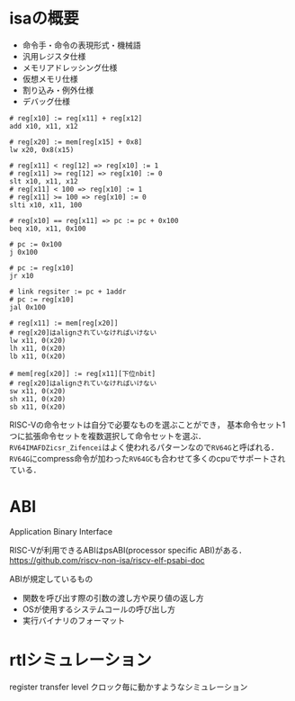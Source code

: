 # isaの概要
- 命令手・命令の表現形式・機械語
- 汎用レジスタ仕様
- メモリアドレッシング仕様
- 仮想メモリ仕様
- 割り込み・例外仕様
- デバッグ仕様

```risc-v
# reg[x10] := reg[x11] + reg[x12]
add x10, x11, x12

# reg[x20] := mem[reg[x15] + 0x8]
lw x20, 0x8(x15)

# reg[x11] < reg[12] => reg[x10] := 1
# reg[x11] >= reg[12] => reg[x10] := 0
slt x10, x11, x12
# reg[x11] < 100 => reg[x10] := 1
# reg[x11] >= 100 => reg[x10] := 0
slti x10, x11, 100

# reg[x10] == reg[x11] => pc := pc + 0x100
beq x10, x11, 0x100

# pc := 0x100
j 0x100

# pc := reg[x10]
jr x10

# link regsiter := pc + 1addr
# pc := reg[x10]
jal 0x100

# reg[x11] := mem[reg[x20]]
# reg[x20]はalignされていなければいけない
lw x11, 0(x20)
lh x11, 0(x20)
lb x11, 0(x20)

# mem[reg[x20]] := reg[x11][下位nbit]
# reg[x20]はalignされていなければいけない
sw x11, 0(x20)
sh x11, 0(x20)
sb x11, 0(x20)
```

RISC-Vの命令セットは自分で必要なものを選ぶことができ，
基本命令セット1つに拡張命令セットを複数選択して命令セットを選ぶ．
`RV64IMAFDZicsr_Zifencei`はよく使われるパターンなので`RV64G`と呼ばれる．
`RV64G`にcompress命令が加わった`RV64GC`も合わせて多くのcpuでサポートされている．

# ABI
Application Binary Interface

RISC-Vが利用できるABIはpsABI(processor specific ABI)がある．
https://github.com/riscv-non-isa/riscv-elf-psabi-doc

ABIが規定しているもの
- 関数を呼び出す際の引数の渡し方や戻り値の返し方
- OSが使用するシステムコールの呼び出し方
- 実行バイナリのフォーマット

# rtlシミュレーション
register transfer level
クロック毎に動かすようなシミュレーション
